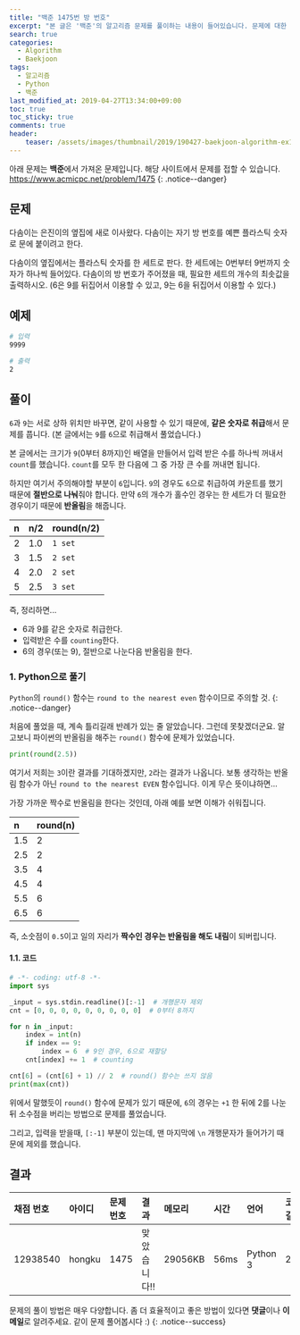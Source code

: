 ```yaml
---
title: "백준 1475번 방 번호"
excerpt: "본 글은 '백준'의 알고리즘 문제를 풀이하는 내용이 들어있습니다. 문제에 대한 출처는 'baekjoon'입니다. 문제는 방 번호를 만들기 위해 0~9까지 들어있는 숫자세트가 몇개가 필요한지 구하는 문제입니다."
search: true
categories: 
  - Algorithm
  - Baekjoon
tags: 
  - 알고리즘
  - Python
  - 백준
last_modified_at: 2019-04-27T13:34:00+09:00
toc: true
toc_sticky: true
comments: true
header:
    teaser: /assets/images/thumbnail/2019/190427-baekjoon-algorithm-ex1475.png
---
```


<i class="fas fa-exclamation-circle"></i> 아래 문제는 **백준**에서 가져온 문제입니다. 해당 사이트에서 문제를 접할 수 있습니다. <a href="https://www.acmicpc.net/problem/1475" target="_blank">https://www.acmicpc.net/problem/1475</a>
{: .notice--danger}


## 문제

다솜이는 은진이의 옆집에 새로 이사왔다. 다솜이는 자기 방 번호를 예쁜 플라스틱 숫자로 문에 붙이려고 한다.  

다솜이의 옆집에서는 플라스틱 숫자를 한 세트로 판다. 한 세트에는 0번부터 9번까지 숫자가 하나씩 들어있다. 다솜이의 방 번호가 주어졌을 때, 필요한 세트의 개수의 최솟값을 출력하시오. (6은 9를 뒤집어서 이용할 수 있고, 9는 6을 뒤집어서 이용할 수 있다.)  

## 예제

```bash
# 입력
9999

# 출력
2
```

## 풀이

`6`과 `9`는 서로 상하 위치만 바꾸면, 같이 사용할 수 있기 때문에, **같은 숫자로 취급**해서 문제를 풉니다. (본 글에서는 `9`를 `6`으로 취급해서 풀었습니다.)

본 글에서는 크기가 `9`(0부터 8까지)인 배열을 만들어서 입력 받은 수를 하나씩 꺼내서 `count`를 했습니다. `count`를 모두 한 다음에 그 중 가장 큰 수를 꺼내면 됩니다.  

하지만 여기서 주의해야할 부분이 `6`입니다. `9`의 경우도 `6`으로 취급하여 카운트를 했기 때문에 **절반으로 나눠**줘야 합니다. 만약 `6`의 개수가 홀수인 경우는 한 세트가 더 필요한 경우이기 때문에 **반올림**을 해줍니다.  

|n|n/2|round(n/2)|
|:---|:---|:---|
|2|1.0|`1 set`|
|3|1.5|`2 set`|
|4|2.0|`2 set`|
|5|2.5|`3 set`|

즉, 정리하면...

- 6과 9를 같은 숫자로 취급한다.
- 입력받은 수를 `counting`한다.
- 6의 경우(또는 9), 절반으로 나눈다음 반올림을 한다.


### 1. Python으로 풀기

<i class="fas fa-exclamation-circle"></i> `Python`의 `round()` 함수는 `round to the nearest even` 함수이므로 주의할 것.
{: .notice--danger}

처음에 풀었을 때, 계속 틀리길래 반례가 있는 줄 알았습니다. 그런데 못찾겠더군요. 알고보니 파이썬의 반올림을 해주는 `round()` 함수에 문제가 있었습니다.  

```python
print(round(2.5))
```

여기서 저희는 `3`이란 결과를 기대하겠지만, `2`라는 결과가 나옵니다. 보통 생각하는 반올림 함수가 아닌 `round to the nearest EVEN` 함수입니다. 이게 무슨 뜻이냐하면...  

가장 가까운 짝수로 반올림을 한다는 것인데, 아래 예를 보면 이해가 쉬워집니다.

|n|round(n)|
|:---|:---|
|1.5|2|
|2.5|2|
|3.5|4|
|4.5|4|
|5.5|6|
|6.5|6|

즉, 소숫점이 `0.5`이고 일의 자리가 **짝수인 경우는 반올림을 해도 내림**이 되버립니다.  

#### 1.1. 코드

```python
# -*- coding: utf-8 -*-
import sys

_input = sys.stdin.readline()[:-1]  # 개행문자 제외
cnt = [0, 0, 0, 0, 0, 0, 0, 0, 0]  # 0부터 8까지

for n in _input:
    index = int(n)
    if index == 9:
        index = 6  # 9인 경우, 6으로 재할당
    cnt[index] += 1  # counting

cnt[6] = (cnt[6] + 1) // 2  # round() 함수는 쓰지 않음
print(max(cnt))
```

위에서 말했듯이 `round()` 함수에 문제가 있기 때문에, `6`의 경우는 `+1` 한 뒤에 2를 나눈뒤 소수점을 버리는 방법으로 문제를 풀었습니다.  

그리고, 입력을 받을때, `[:-1]` 부분이 있는데, 맨 마지막에 `\n` 개행문자가 들어가기 때문에 제외를 했습니다.

## 결과

|채점 번호|아이디|문제 번호|결과|메모리|시간|언어|코드 길이|
|:---|:---|:---|:---|:---|:---|:---|:---|
|12938540|hongku|1475|맞았습니다!!|29056KB|56ms|Python 3|243B|

<i class="far fa-laugh-wink"></i> 문제의 풀이 방법은 매우 다양합니다. 좀 더 효율적이고 좋은 방법이 있다면 **댓글**이나 **이메일**로 알려주세요. 같이 문제 풀어봅시다 :)
{: .notice--success}